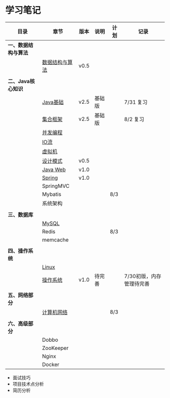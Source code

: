 # 学习笔记

| 目录                   | 章节                                                       | 版本 | 说明   | 计划 | 记录                     |
| ---------------------- | ---------------------------------------------------------- | ---- | ------ | ---- | ------------------------ |
| **一、数据结构与算法** |                                                            |      |        |      |                          |
|                        | [数据结构与算法](notes/数据结构与算法.md)                  | v0.5 |        |      |                          |
|                        |                                                            |      |        |      |                          |
| **二、Java核心知识**   |                                                            |      |        |      |                          |
|                        | [Java基础](notes/JavaArchitecture/01%20Java%20基础.md)     | v2.5 | 基础版 |      | 7/31 复习                |
|                        | [集合框架](notes/JavaArchitecture/02%20Java%20集合框架.md) | v2.5 | 基础版 |      | 8/2 复习                 |
|                        | [并发编程](notes/JavaArchitecture/03%20Java%20并发编程.md) |      |        |      |                          |
|                        | [IO流](notes/JavaArchitecture/04%20Java%20IO.md)           |      |        |      |                          |
|                        | [虚拟机](notes/JavaArchitecture/05%20Java%20虚拟机.md)     |      |        |      |                          |
|                        | [设计模式](notes/JavaArchitecture/06%20设计模式.md)        | v0.5 |        |      |                          |
|                        | [Java Web](notes/JavaArchitecture/07%20Java%20Web.md)      | v1.0 |        |      |                          |
|                        | [Spring](notes/JavaWeb/Spring.md)                          | v1.0 |        |      |                          |
|                        | SpringMVC                                                  |      |        |      |                          |
|                        | Mybatis                                                    |      |        | 8/3  |                          |
|                        | 系统架构                                                   |      |        |      |                          |
|                        |                                                            |      |        |      |                          |
| **三、数据库**         |                                                            |      |        |      |                          |
|                        | [MySQL](notes/MySQL.md)                                    |      |        |      |                          |
|                        | Redis                                                      |      |        | 8/3  |                          |
|                        | memcache                                                   |      |        |      |                          |
|                        |                                                            |      |        |      |                          |
| **四、操作系统**       |                                                            |      |        |      |                          |
|                        | [Linux](notes/Linux.md)                                    |      |        |      |                          |
|                        | [操作系统](notes/操作系统.md)                              | v1.0 | 待完善 |      | 7/30初版，内存管理待完善 |
|                        |                                                            |      |        |      |                          |
| **五、网络部分**       |                                                            |      |        |      |                          |
|                        | [计算机网络](notes/计算机网络.md)                          |      |        | 8/3  |                          |
|                        |                                                            |      |        |      |                          |
| **六、高级部分**       |                                                            |      |        |      |                          |
|                        | Dobbo                                                      |      |        |      |                          |
|                        | ZooKeeper                                                  |      |        |      |                          |
|                        | Nginx                                                      |      |        |      |                          |
|                        | Docker                                                     |      |        |      |                          |

- 面试技巧
- 项目技术点分析
- 简历分析
